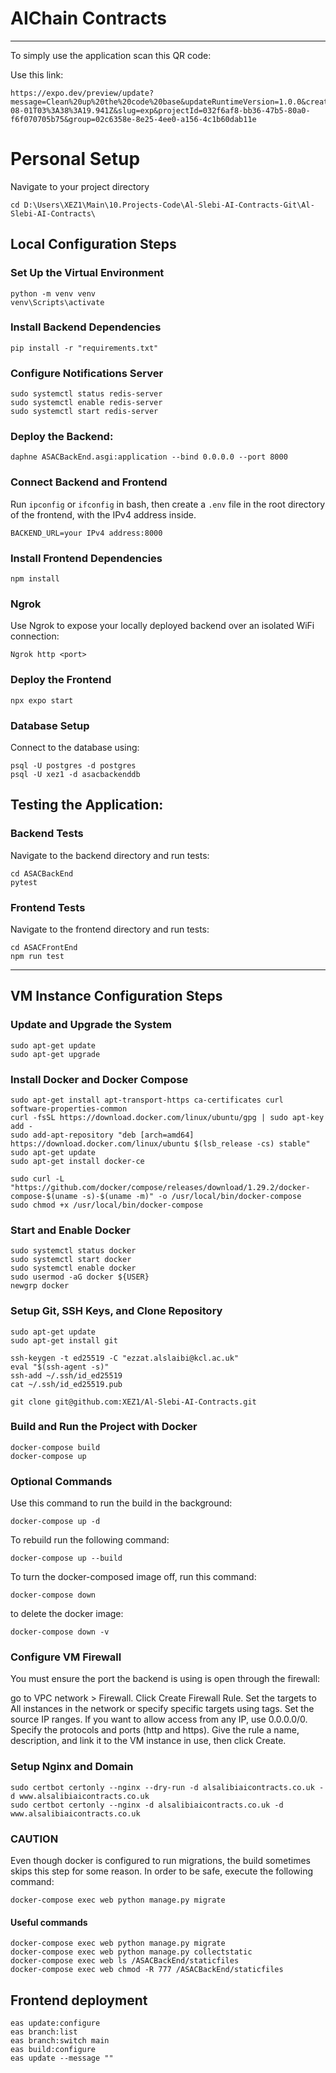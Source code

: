 # AIChain Contracts
---






To simply use the application scan this QR code:


Use this link:
```
https://expo.dev/preview/update?message=Clean%20up%20the%20code%20base&updateRuntimeVersion=1.0.0&createdAt=2024-08-01T03%3A38%3A19.941Z&slug=exp&projectId=032f6af8-bb36-47b5-80a0-f6f070705b75&group=02c6358e-8e25-4ee0-a156-4c1b60dab11e
```

# Personal Setup
Navigate to your project directory
```
cd D:\Users\XEZ1\Main\10.Projects-Code\Al-Slebi-AI-Contracts-Git\Al-Slebi-AI-Contracts\
```

## Local Configuration Steps

### Set Up the Virtual Environment
```
python -m venv venv
venv\Scripts\activate
```

### Install Backend Dependencies
```
pip install -r "requirements.txt"
```

### Configure Notifications Server
```
sudo systemctl status redis-server
sudo systemctl enable redis-server
sudo systemctl start redis-server
```

### Deploy the Backend:
```
daphne ASACBackEnd.asgi:application --bind 0.0.0.0 --port 8000
```

### Connect Backend and Frontend
Run `ipconfig` or `ifconfig` in bash, then create a `.env` file in the root directory of the frontend, with the IPv4 address inside.
```
BACKEND_URL=your IPv4 address:8000
```

### Install Frontend Dependencies
```
npm install
```
### Ngrok
Use Ngrok to expose your locally deployed backend over an isolated WiFi connection:
```
Ngrok http <port>
```

### Deploy the Frontend
```
npx expo start
```

### Database Setup
Connect to the database using:
```
psql -U postgres -d postgres
psql -U xez1 -d asacbackenddb
```

## Testing the Application:

### Backend Tests
Navigate to the backend directory and run tests:
```
cd ASACBackEnd
pytest
```

### Frontend Tests
Navigate to the frontend directory and run tests:
```
cd ASACFrontEnd
npm run test
```

----

## VM Instance Configuration Steps

### Update and Upgrade the System
```
sudo apt-get update
sudo apt-get upgrade
```

### Install Docker and Docker Compose
```
sudo apt-get install apt-transport-https ca-certificates curl software-properties-common
curl -fsSL https://download.docker.com/linux/ubuntu/gpg | sudo apt-key add -
sudo add-apt-repository "deb [arch=amd64] https://download.docker.com/linux/ubuntu $(lsb_release -cs) stable"
sudo apt-get update
sudo apt-get install docker-ce

sudo curl -L "https://github.com/docker/compose/releases/download/1.29.2/docker-compose-$(uname -s)-$(uname -m)" -o /usr/local/bin/docker-compose
sudo chmod +x /usr/local/bin/docker-compose
```

### Start and Enable Docker
```
sudo systemctl status docker
sudo systemctl start docker
sudo systemctl enable docker
sudo usermod -aG docker ${USER}
newgrp docker
```

### Setup Git, SSH Keys, and Clone Repository
```
sudo apt-get update
sudo apt-get install git

ssh-keygen -t ed25519 -C "ezzat.alslaibi@kcl.ac.uk"
eval "$(ssh-agent -s)"
ssh-add ~/.ssh/id_ed25519
cat ~/.ssh/id_ed25519.pub

git clone git@github.com:XEZ1/Al-Slebi-AI-Contracts.git
```

### Build and Run the Project with Docker
```
docker-compose build
docker-compose up
```

### Optional Commands

Use this command to run the build in the background:
```
docker-compose up -d
```
To rebuild run the following command:
```
docker-compose up --build 
```
To turn the docker-composed image off, run this command: 
```
docker-compose down
```
to delete the docker image:
```
docker-compose down -v
```

### Configure VM Firewall

You must ensure the port the backend is using is open through the firewall:

go to VPC network > Firewall.
Click Create Firewall Rule.
Set the targets to All instances in the network or specify specific targets using tags.
Set the source IP ranges. If you want to allow access from any IP, use 0.0.0.0/0.
Specify the protocols and ports (http and https).
Give the rule a name, description, and link it to the VM instance in use, then click Create.

### Setup Nginx and Domain
```
sudo certbot certonly --nginx --dry-run -d alsalibiaicontracts.co.uk -d www.alsalibiaicontracts.co.uk
sudo certbot certonly --nginx -d alsalibiaicontracts.co.uk -d www.alsalibiaicontracts.co.uk
```

### CAUTION
Even though docker is configured to run migrations, the build sometimes skips this step for some reason. In order to be safe, execute the following command:
```
docker-compose exec web python manage.py migrate
```

#### Useful commands
```
docker-compose exec web python manage.py migrate
docker-compose exec web python manage.py collectstatic
docker-compose exec web ls /ASACBackEnd/staticfiles
docker-compose exec web chmod -R 777 /ASACBackEnd/staticfiles
```

## Frontend deployment
```
eas update:configure
eas branch:list
eas branch:switch main
eas build:configure
eas update --message ""
```